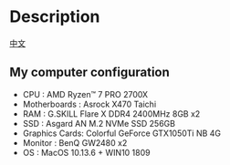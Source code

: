 # Description

[中文](https://github.com/gendseo/amd_macos_efi/tree/master/README_CN.md)

## My computer configuration

- CPU           : AMD Ryzen™ 7 PRO 2700X
- Motherboards  : Asrock X470 Taichi
- RAM           : G.SKILL Flare X DDR4 2400MHz 8GB x2
- SSD           : Asgard AN M.2 NVMe SSD 256GB
- Graphics Cards: Colorful GeForce GTX1050Ti NB 4G
- Monitor       : BenQ GW2480 x2
- OS            : MacOS 10.13.6 + WIN10 1809